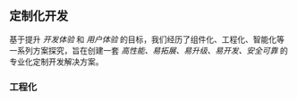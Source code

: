 ## 定制化开发

基于提升 *开发体验* 和 *用户体验* 的目标，我们经历了组件化、工程化、智能化等一系列方案探究，旨在创建一套 *高性能、易拓展、易升级、易开发、安全可靠* 的专业化定制开发解决方案。

### 工程化























